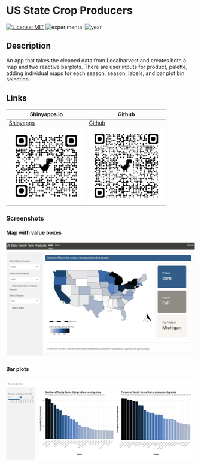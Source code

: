# US State Crop Producers

[![License: MIT](https://img.shields.io/badge/License-MIT-lightgrey.svg)](https://opensource.org/license/mit)
![experimental](https://img.shields.io/badge/lifecycle-experimental-orange)
![year](https://img.shields.io/badge/year-2024-blue)

## Description

An app that takes the cleaned data from Localharvest and creates both a map and two reactive barplots. There are user inputs for product, palette, adding individual maps for each season, season, labels, and bar plot bin selection.

## Links

| Shinyapps.io | Github|
|---|---|
| [Shinyapps](https://zachpeagler.shinyapps.io/03_us_state_crop_producers/) | [Github](https://github.com/zachpeagler/Portfolio/tree/main/R%20Shiny%20Apps/03%20US%20State%20Family%20Farm%20Products)|
|<img src="03_qrcode_s.png" alt="sQRcode" height = 200 width = 200/>|<img src="03_qrcode_gh.png" alt="sQRcode" height = 200 width = 200/>|

### Screenshots
#### Map with value boxes
![App Screenshot 1](/Apps/06_state_family_farm_products/03_screenshot_map2.png)

#### Bar plots
![App Screenshot 2](/Apps/06_state_family_farm_products/03_screenshot_bars2.png)


